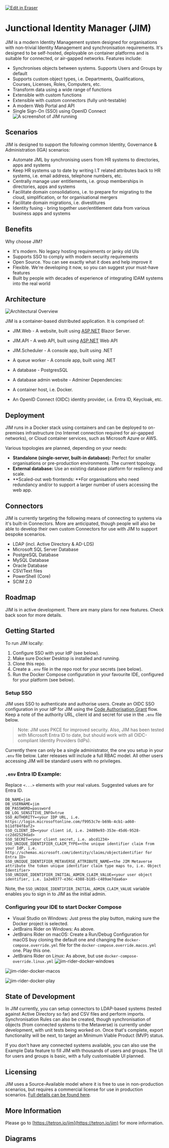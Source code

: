 <p><a target="_blank" href="https://app.eraser.io/workspace/hu66H2plzGk7p5V72bvl" id="edit-in-eraser-github-link"><img alt="Edit in Eraser" src="https://firebasestorage.googleapis.com/v0/b/second-petal-295822.appspot.com/o/images%2Fgithub%2FOpen%20in%20Eraser.svg?alt=media&amp;token=968381c8-a7e7-472a-8ed6-4a6626da5501"></a></p>

# Junctional Identity Manager (JIM)
JIM is a modern Identity Management system designed for organisations with non-trivial Identity Management and synchronisation requirements.
It's designed to be self-hosted, deployable on container platforms and is suitable for connected, or air-gapped networks. Features include:

- Synchronises objects between systems. Supports Users and Groups by default
- Supports custom object types, i.e. Departments, Qualifications, Courses, Licenses, Roles, Computers, etc.
- Transform data using a wide range of functions
- Extensible with custom functions
- Extensible with custom connectors (fully unit-testable)
- A modern Web Portal and API
- Single Sign-On (SSO) using OpenID Connect
![A screenshot of JIM running](https://tetron.io/images/jim/jim-8.png "JIM Screenshot")

## Scenarios
JIM is designed to support the following common Identity, Governance & Administration (IGA) scenarios:

- Automate JML by synchronising users from HR systems to directories, apps and systems
- Keep HR systems up to date by writing I.T related attributes back to HR systems, i.e. email address, telephone numbers, etc.
- Centrally manage user entitlements, i.e. group memberships in directories, apps and systems
- Facilitate domain consolidations, i.e. to prepare for migrating to the cloud, simplification, or for organisational mergers
- Facilitate domain migrations, i.e. divestitures
- Identity fusing - bring together user/entitlement data from various business apps and systems
## Benefits
Why choose JIM?

- It's modern. No legacy hosting requirements or janky old UIs
- Supports SSO to comply with modern security requirements
- Open Source. You can see exactly what it does and help improve it
- Flexible. We're developing it now, so you can suggest your must-have features
- Built by people with decades of experience of integrating IDAM systems into the real world
## Architecture
![Architectural Overview](/.eraser/hu66H2plzGk7p5V72bvl___44vA8jicvbaSo4TRRGjoo2oaf1H2___---figure---EplovGTcQTv2SfzeO7YUc---figure---b9D9qWj62TYh-ntCC_MGZw.png "Architectural Overview")

JIM is a container-based distributed application. It is comprised of:

- JIM.Web - A website, built using ﻿[﻿ASP.NET](https://asp.net/) Blazor Server.
- JIM.API - ﻿﻿A web API, built using ﻿[﻿ASP.NET](https://asp.net/) Web API
- JIM.Scheduler - A console app, built using .NET
- A queue worker - A console app, built using .NET
- A database - PostgresSQL
- A database admin website - Adminer
Dependencies:

- A container host, i.e. Docker.
- An OpenID Connect (OIDC) identity provider, i.e. Entra ID, Keycloak, etc.
## Deployment
JIM runs in a Docker stack using containers and can be deployed to on-premises infrastructure (no Internet connection required for air-gapped networks), or Cloud container services, such as Microsoft Azure or AWS.

Various topologies are planned, depending on your needs:

- **Standalone (single-server, built-in database):** Perfect for smaller organisations or pre-production environments. The current topology.
- **External database:** Use an existing database platform for resiliency and scale.
- **Scaled-out web frontends: **For organisations who need redundancy and/or to support a larger number of users accessing the web app.
## Connectors
JIM is currently targeting the following means of connecting to systems via it's built-in Connectors. More are anticipated, though people will also be able to develop their own custom Connectors for use with JIM to support bespoke scenarios.

- LDAP (incl. Active Directory & AD-LDS)
- Microsoft SQL Server Database
- PostgreSQL Database
- MySQL Database
- Oracle Database
- CSV/Text files
- PowerShell (Core)
- SCIM 2.0
## Roadmap
JIM is in active development. There are many plans for new features. Check back soon for more details.

## Getting Started
To run JIM locally:

1. Configure SSO with your IdP (see below).
2. Make sure Docker Desktop is installed and running.
3. Clone this repo.
4. Create a `.env`  file in the repo root for your secrets (see below).
5. Run the Docker Compose configuration in your favourite IDE, configured for your platform (see below).
### Setup SSO
JIM uses SSO to authenticate and authorise users. Create an OIDC SSO configuration in your IdP for JIM using the [﻿Code Authorisation Grant](https://oauth.net/2/grant-types/authorization-code/) flow. Keep a note of the authority URL, client id and secret for use in the `.env` file below.

>  Note: JIM uses PKCE for improved security. Also, JIM has been tested with Microsoft Entra ID to date, but should work with all OIDC-compliant Identity Providers (IdPs). 

Currently there can only be a single administrator, the one you setup in your `.env` file below. Later releases will include a full RBAC model. All other users accessing JIM will be standard users with no privileges.

### `.env` Entra ID Example:
Replace `<...>` elements with your real values. Suggested values are for Entra ID.

```
DB_NAME=jim
DB_USERNAME=jim
DB_PASSWORD=password
DB_LOG_SENSITIVE_INFO=true
SSO_AUTHORITY=<your IDP URL, i.e. https://login.microsoftonline.com/f9953c7e-b69b-4cb1-ad60-b11df84f8af2>
SSO_CLIENT_ID=<your client id, i.e. 24d89e93-353e-45d6-9528-cc2dd2529dad>
SSO_SECRET=<your client secret, i.e. abcd1234>
SSO_UNIQUE_IDENTIFIER_CLAIM_TYPE=<the unique identifier claim from your IdP, i.e. http://schemas.microsoft.com/identity/claims/objectidentifier for Entra ID>
SSO_UNIQUE_IDENTIFIER_METAVERSE_ATTRIBUTE_NAME=<the JIM Metaverse attribute the token unique identifier claim type maps to, i.e. Object Identifier>
SSO_UNIQUE_IDENTIFIER_INITIAL_ADMIN_CLAIM_VALUE=<your user object identifier, i.e. 1a2e0377-e36c-4388-b185-c489ae7daa6a>
```
Note, the `SSO_UNIQUE_IDENTIFIER_INITIAL_ADMIN_CLAIM_VALUE` variable enables you to sign in to JIM as the initial admin.

### Configuring your IDE to start Docker Compose
- Visual Studio on Windows: Just press the play button, making sure the Docker project is selected.
- JetBrains Rider on Windows: As above.
- JetBrains Rider on macOS: Create a Run/Debug Configuration for macOS buy cloning the default one and changing the `docker-compose.override.yml` file for the `docker-compose.override.macos.yml` one. Play this one.
- JetBrains Rider on Linux: As above, but use `docker-compose-override.linux.yml` 
![jim-rider-docker-windows](https://github.com/user-attachments/assets/801ba32b-c436-4b76-87d4-00e73800da01 "")

![jim-rider-docker-macos](https://github.com/user-attachments/assets/81a295f1-080f-49e2-bc8f-35e0724b2e9b "")

![jim-rider-docker-play](https://github.com/user-attachments/assets/f15ef378-d88b-4a51-9b11-4f01529d7f77 "")

## State of Development
In JIM currently, you can setup connectors to LDAP-based systems (tested against Active Directory so far) and CSV files and perform imports. Synchronisation Rules can also be created, though synchronisation of objects (from connected systems to the Metaverse) is currently under development, with unit tests being worked on. Once that's complete, export functionality will be next, to target an Minimum Viable Product (MVP) status.

If you don't have any connected systems available, you can also use the Example Data feature to fill JIM with thousands of users and groups. The UI for users and groups is basic, with a fully customisable UI planned.

## Licensing
JIM uses a Source-Available model where it is free to use in non-production scenarios, but requires a commercial license for use in production scenarios. [﻿Full details can be found here](https://tetron.io/jim/#licensing).

## More Information
Please go to [﻿https://tetron.io/jim](https://tetron.io/jim) for more information.


<!-- eraser-additional-content -->
## Diagrams
<!-- eraser-additional-files -->
<a href="/README-JIM Solution Architecture Overview-1.eraserdiagram" data-element-id="9mB7q5vtOJ442wmgWrzi2"><img src="/.eraser/hu66H2plzGk7p5V72bvl___44vA8jicvbaSo4TRRGjoo2oaf1H2___---diagram----84dd5148b9fb3c4515b0222466b11a79-JIM-Solution-Architecture-Overview.png" alt="" data-element-id="9mB7q5vtOJ442wmgWrzi2" /></a>
<!-- end-eraser-additional-files -->
<!-- end-eraser-additional-content -->
<!--- Eraser file: https://app.eraser.io/workspace/hu66H2plzGk7p5V72bvl --->